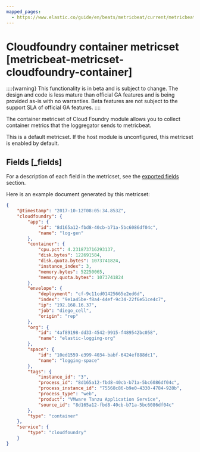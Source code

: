 ```yaml
---
mapped_pages:
  - https://www.elastic.co/guide/en/beats/metricbeat/current/metricbeat-metricset-cloudfoundry-container.html
---
```


<!-- This file is generated! See scripts/mage/docs_collector.go -->

# Cloudfoundry container metricset [metricbeat-metricset-cloudfoundry-container]

::::{warning}
This functionality is in beta and is subject to change. The design and code is less mature than official GA features and is being provided as-is with no warranties. Beta features are not subject to the support SLA of official GA features.
::::


The container metricset of Cloud Foundry module allows you to collect container metrics that the loggregator sends to metricbeat.

This is a default metricset. If the host module is unconfigured, this metricset is enabled by default.

## Fields [_fields]

For a description of each field in the metricset, see the [exported fields](/reference/metricbeat/exported-fields-cloudfoundry.md) section.

Here is an example document generated by this metricset:

```json
{
    "@timestamp": "2017-10-12T08:05:34.853Z",
    "cloudfoundry": {
        "app": {
            "id": "8d165a12-fbd8-40cb-b71a-5bc6086df04c",
            "name": "log-gen"
        },
        "container": {
            "cpu.pct": 4.231873716293137,
            "disk.bytes": 122691584,
            "disk.quota.bytes": 1073741824,
            "instance_index": 3,
            "memory.bytes": 52250065,
            "memory.quota.bytes": 1073741824
        },
        "envelope": {
            "deployment": "cf-9c11cd01425665e2ed6d",
            "index": "9e1a45be-f8a4-44ef-9c34-22f6e51ce4c7",
            "ip": "192.168.16.37",
            "job": "diego_cell",
            "origin": "rep"
        },
        "org": {
            "id": "4af89198-dd33-4542-9915-f489542bc058",
            "name": "elastic-logging-org"
        },
        "space": {
            "id": "10ed1559-e399-4034-babf-6424ef888dc1",
            "name": "logging-space"
        },
        "tags": {
            "instance_id": "3",
            "process_id": "8d165a12-fbd8-40cb-b71a-5bc6086df04c",
            "process_instance_id": "75568c86-b9e0-4330-4784-928b",
            "process_type": "web",
            "product": "VMware Tanzu Application Service",
            "source_id": "8d165a12-fbd8-40cb-b71a-5bc6086df04c"
        },
        "type": "container"
    },
    "service": {
        "type": "cloudfoundry"
    }
}
```
